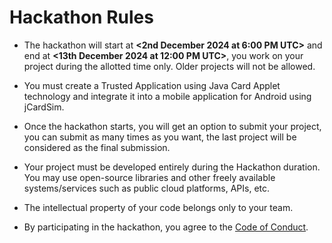 # Hackathon Rules
<!-- This is a sample set of rules. Feel free to add new rules or remove any existing ones. -->

* The hackathon will start at **<2nd December 2024 at 6:00 PM UTC>** and end at **<13th December 2024 at 12:00 PM UTC>**, you work on your project during the allotted time only. Older projects will not be allowed. 

* You must create a Trusted Application using Java Card Applet technology and integrate it into a mobile application for Android using jCardSim.

* Once the hackathon starts, you will get an option to submit your project, you can submit as many times as you want, the last project will be considered as the final submission.

* Your project must be developed entirely during the Hackathon duration. You may use open-source libraries and other freely available systems/services such as public cloud platforms, APIs, etc.

* The intellectual property of your code belongs only to your team.

* By participating in the hackathon, you agree to the [Code of Conduct](CODE_OF_CONDUCT.md).
